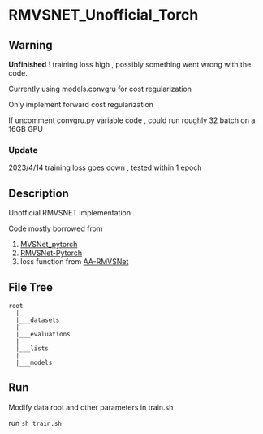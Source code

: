 # RMVSNET_Unofficial_Torch
## Warning
**Unfinished** ! training loss high , possibly something went wrong with the code.

Currently using models.convgru for cost regularization

Only implement forward cost regularization

If uncomment convgru.py variable code , could run roughly 32 batch on a 16GB GPU 

### Update 
2023/4/14 training loss goes down , tested within 1 epoch

## Description
Unofficial RMVSNET implementation .

Code mostly borrowed from  
1. [MVSNet_pytorch](https://github.com/xy-guo/MVSNet_pytorch)
2. [RMVSNet-Pytorch](https://github.com/leejaeyong7/RMVSNet-Pytorch)
3. loss function from  [AA-RMVSNet](https://github.com/QT-Zhu/AA-RMVSNet)  

## File Tree
```
root
  |
  |___datasets
  |
  |___evaluations
  |
  |___lists
  |
  |___models
 ```
 
 ## Run
 Modify data root and other parameters in train.sh
 
 run `sh train.sh`
